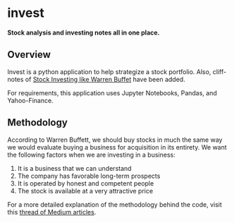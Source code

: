 # invest
**Stock analysis and investing notes all in one place.**

Overview
------

Invest is a python application to help strategize a stock portfolio. Also, cliff-notes of [Stock Investing like Warren Buffet](https://www.youtube.com/playlist?list=PLECECA66C0CE68B1E) have been added.

For requirements, this application uses Jupyter Notebooks, Pandas, and Yahoo-Finance.

Methodology
------

According to Warren Buffett, we should buy stocks in much the same way we would evaluate buying a business for acquisition in its entirety. We want the following factors when we are investing in a business:
1. It is a business that we can understand
2. The company has favorable long-term prospects
3. It is operated by honest and competent people
4. The stock is available at a very attractive price

For a more detailed explanation of the methodology behind the code, visit this [thread of Medium articles](https://medium.com/@luo9137/value-investing-in-python-6a9dc87fe89d).